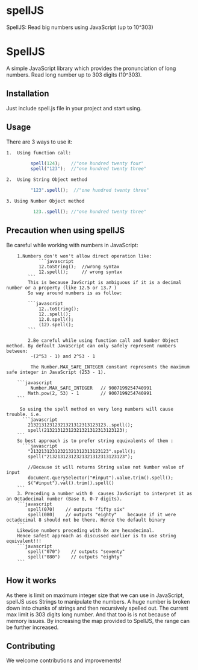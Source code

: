 # spellJS
SpellJS: Read big numbers using JavaScript (up to  10^303) 

SpellJS
===========

A simple JavaScript library which provides the pronunciation of long numbers. Read long number up to 303 digits (10^303). 

Installation
------------

Just include spell.js file in your project and start using.


Usage
-----------------------

There are 3 ways to use it:

	1.  Using function call:
```javascript
		 spell(124);  	//"one hundred twenty four"
		 spell("123");	//"one hundred twenty three"
```

	2.  Using String Object method
```javascript
		 "123".spell();  //"one hundred twenty three"
```

	3. Using Number Object method
```javascript
		  123..spell();	//"one hundred twenty three"
```
Precaution when using spellJS
-----------------------	

Be careful while working with numbers in JavaScript:

		1.Numbers don't won't allow direct operation like:
				```javascript
				12.toString();  //wrong syntax
				12.spell();     // wrong syntax
			```
			This is because JavScript is ambiguous if it is a decimal number or a property (like 12.5 or 13.7 )
			So way around numbers is as follow:

			```javascript
				12..toString();  
				12..spell(); 
				12.0.spell();
				(12).spell();
			```

			2.Be careful while using function call and Number Object method. By default JavaScript can only safely represent numbers between:
			 -(2^53 - 1) and 2^53 - 1

			 The Number.MAX_SAFE_INTEGER constant represents the maximum safe integer in JavaScript (253 - 1).

		```javascript
			 Number.MAX_SAFE_INTEGER   // 9007199254740991
			Math.pow(2, 53) - 1        // 9007199254740991
		```

		 So using the spell method on very long numbers will cause trouble. i.e.
		  ```javascript
			21321312312321321312313123123..spell();
			spell(21321312312321321312313123123);
		```
		So best approach is to prefer string equivalents of them :
		  ```javascript
			"21321312312321321312313123123".spell();
			spell("21321312312321321312313123123");

			//Because it will returns String value not Number value of input
			document.querySelector("#input").value.trim().spell();   
			$("#input").val().trim().spell()
		```
		3. Preceding a number with 0  causes JavScript to interpret it as an Octadecimal number (Base 8, 0-7 digits).
		```javascript
			spell(070)    // outputs "fifty six"
			spell(080)    // outputs "eighty"    because if it were octadecimal 8 should not be there. Hence the default binary
 		```
 		Likewise numbers preceding with 0x are hexadecimal.
 		Hence safest approach as discussed earlier is to use string equivalent!!!
		```javascript
			spell("070")    // outputs "seventy"
			spell("080")    // outputs "eighty" 
 		```

How it works
------------

As there is limit on maximum integer size that we can use in JavaScript, spellJS uses Strings to manipulate the numbers. A huge number is broken down into chunks of strings and then recursively spelled out. The current max limit is 303 digits long number. And that too is is not because of memory issues. By increasing the map provided to SpellJS, the range can be further increased.

Contributing
------------

We welcome contributions and improvements! 

